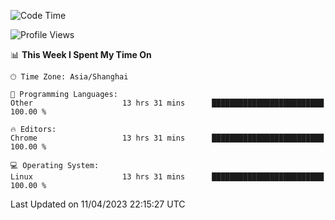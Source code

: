 <!--START_SECTION:waka-->
![Code Time](http://img.shields.io/badge/Code%20Time-522%20hrs%2027%20mins-blue)

![Profile Views](http://img.shields.io/badge/Profile%20Views-0-blue)

📊 **This Week I Spent My Time On** 

```text
🕑︎ Time Zone: Asia/Shanghai

💬 Programming Languages: 
Other                    13 hrs 31 mins      █████████████████████████   100.00 % 

🔥 Editors: 
Chrome                   13 hrs 31 mins      █████████████████████████   100.00 % 

💻 Operating System: 
Linux                    13 hrs 31 mins      █████████████████████████   100.00 % 
```


 Last Updated on 11/04/2023 22:15:27 UTC
<!--END_SECTION:waka-->